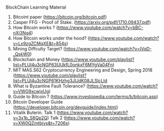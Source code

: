 BlockChain Learning Material

1. Bitcoint paper (https://bitcoin.org/bitcoin.pdf)
2. Casper FFG - Proof of Stake. (https://arxiv.org/pdf/1710.09437.pdf)
3. How Bitcoin works ? (https://www.youtube.com/watch?v=bBC-nXj3Ng4)
4. How Bitcoin works under the hood? (https://www.youtube.com/watch?v=Lx9zgZCMqXE&t=854s)
5. Mining Diffculty Target? (https://www.youtube.com/watch?v=IVqD-_QskW0)
6. Blockchain and Money (https://www.youtube.com/playlist?list=PLUl4u3cNGP63UUkfL0onkxF6MYgVa04Fn)
7. MIT MAS.S62 Cryptocurrency Engineering and Design, Spring 2018  (https://www.youtube.com/playlist?list=PLUl4u3cNGP61KHzhg3JIJdK08JLSlcLId
8. What is Byzantine Fault Tolerance?  (https://www.youtube.com/watch?v=VWG9xcwjxUg)
9. Guide to Bitcoin ? (https://www.investopedia.com/terms/b/bitcoin.asp)
10. Bitcoin Developer Guide (https://developer.bitcoin.org/devguide/index.html)
11. Vitalik Buterin. Talk 1 (https://www.youtube.com/watch?v=3x1b_S6Qp2Q) Talk 2 (https://www.youtube.com/watch?v=XW0QZmtbjvs&t=7206s)
